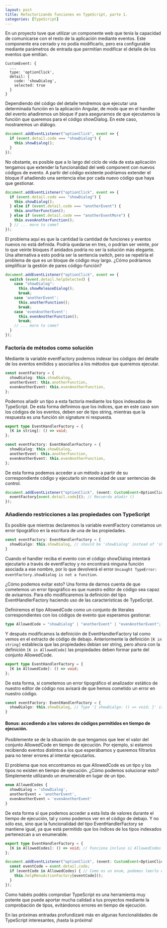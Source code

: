 ```yaml
---
layout: post
title: Refactorizando funciones en TypeScript, parte 1.
categories: [TypeScript]
---
```


En un proyecto tuve que utilizar un componente web que tenía la capacidad de comunicarse con el resto de la aplicación mediante eventos. Este componente era cerrado y no podía modificarlo, pero era configurable mediante parámetros de entrada que permitían modificar el detalle de los eventos que emitían.

```
CustomEvent: {
  ...
  type: 'optionClick',
  detail: {
    code: 'showDialog',
    selected: true
  }
}
```

Dependiendo del código del detalle tendremos que ejecutar una determinada función en la aplicación Angular, de modo que en el handler del evento añadiremos un bloque if para asegurarnos de que ejecutamos la función que queremos para el código showDialog. En este caso, mostraremos un diálogo.

```typescript
document.addEventListener("optionClick", event => {
  if (event.detail.code === "showDialog") {
    this.showDialog();
  }
});
```

No obstante, es posible que a lo largo del ciclo de vida de esta aplicación tengamos que extender la funcionalidad del web component con nuevos códigos de evento. A partir del código existente podríamos extender el bloque if añadiendo una sentencia else por cada nuevo código que haya que gestionar.

```typescript
document.addEventListener("optionClick", event => {
  if (event.detail.code === "showDialog") {
    this.showDialog();
  } else if (event.detail.code === "anotherEvent") {
    this.anotherFunction();
  } else if (event.detail.code === "anotherEventMore") {
    this.evenAnotherFunction();
  } // ... more to come?
});
```

El problema aquí es que la cantidad la cantidad de funciones y eventos nuevos no está definida. Podría quedarse en tres, o podrían ser veinte, por lo que veinte bloques if anidados podría no ser la solución más elegante. Una alternativa a esto podría ser la sentencia switch, pero se repetiría el problema de que es un bloque de código muy largo. ¿Cómo podríamos simplificar la gestión de pares código-función?

```typescript
document.addEventListener("optionClick", event => {
  switch (event.detail.helpSelected) {
    case "showDialog":
      this.showReleaseDialog();
      break;
    case 'anotherEvent':
      this.anotherFunction();
      break;
    case 'evenAnotherEvent':
      this.evenAnotherFunction();
      break;
    // ... more to come?
  }
});
```

### Factoría de métodos como solución
<!-- TODO Explicar cómo es el patrón factoría -->
Mediante la variable eventFactory podemos indexar los códigos del detalle de los eventos emitidos y asociarlos a los métodos que queremos ejecutar.

```typescript
const eventFactory = {
  showDialog: this.showDialog,
  anotherEvent: this.anotherFunction,
  evenAnotherEvent: this.evenAnotherFunction,
};
```

Podemos añadir un tipo a esta factoría mediante los tipos indexados de TypeScript. De esta forma definimos que los índices, que en este caso son los códigos de los eventos, deben ser de tipo string, mientras que la respuesta es una función sin signature ni respuesta.

```typescript
export type EventHandlerFactory = {
  [K in string]: () => void;
};

const eventFactory: EventHandlerFactory = {
  showDialog: this.showDialog,
  anotherEvent: this.anotherFunction,
  evenAnotherEvent: this.evenAnotherFunction,
};
```

De esta forma podemos acceder a un método a partir de su correspondiente código y ejecutarlo sin necesidad de usar sentencias de control.

```typescript
document.addEventListener("optionClick", (event: CustomEvent<OptionClick>) => {
  eventFactory[event.detail.code](); // Recuerda añadir ()
});
```

### Añadiendo restricciones a las propiedades con TypeScript

Es posible que mientras declaremos la variable eventFactory cometamos un error tipográfico en la escritura de una de las propiedades.

```typescript
const eventFactory: EventHandlerFactory = {
  showDialgo: this.showDialog, // should be 'showDialog' instead of 'showDialgo'
}
```

Cuando el handler reciba el evento con el código showDialog intentará ejecutarlo a través de eventFactoy y no encontrará ninguna función asociada a ese nombre, por lo que devolverá el error `Uncaught TypeError: eventFactory.showDialog is not a function`.

¿Cómo podemos evitar esto? Una forma de darnos cuenta de que cometemos un error tipográfico es que nuestro editor de código sea capaz de avisarnos. Para ello modificaremos la definición del tipo EventHandlerFactory haciendo uso de las características de TypeScript.

Definiremos el tipo AllowedCode como un conjunto de literales correspondientes con los códigos de evento que esperamos gestionar.

```typescript
type AllowedCode = "showDialog" | "anotherEvent" | "evenAnotherEvent";
```

Y después modificamos la definición de EventHandlerFactory tal como vemos en el extracto de código de debajo. Anteriormente la definición `[K in string]` establecía que las propiedades debían ser string, pero ahora con la definición `[K in AllowedCode]` las propiedades deben formar parte del conjunto AllowedCode.

```typescript
export type EventHandlerFactory = {
  [K in AllowedCode]: () => void;
};
```

De esta forma, si cometemos un error tipográfico el analizador estático de nuestro editor de código nos avisará de que hemos cometido un error en nuestro código.

```typescript
const eventFactory: EventHandlerFactory = {
  showDialgo: this.showDialog, // Type '{ showDialgo: () => void; }' is not assignable to type 'EventHandlerFactory'.
}
```

#### Bonus: accediendo a los valores de códigos permitidos en tiempo de ejecución.

Posiblemente se de la situación de que tengamos que leer el valor del conjunto AllowedCode en tiempo de ejecución. Por ejemplo, si estamos recibiendo eventos distintos a los que esperábamos y queremos filtrarlos para no tener errores al intentar ejecutarlos.

El problema que nos encontramos es que AllowedCode es un tipo y los tipos no existen en tiempo de ejecución. ¿Cómo podemos solucionar esto? Simplemente utilizando un enumerable en lugar de un tipo.

```typescript
enum AllowedCodes {
  showDialog = 'showDialog',
  anotherEvent = 'anotherEvent',
  evenAnotherEvent = 'evenAnotherEvent'
}
```

De esta forma sí que podemos acceder a esta lista de valores durante el tiempo de ejecución, tal y como podemos ver en el código de debajo. Y no sólo eso, sino que la funcionalidad del tipo EventHandlerFactory se mantiene igual, ya que está permitido que los índices de los tipos indexados pertenezcan a un enumerable.

```typescript
export type EventHandlerFactory = {
  [K in AllowedCodes]: () => void; // Funciona incluso si AllowedCodes es enum
};
```

```typescript
document.addEventListener("optionClick", (event: CustomEvent<OptionClick>) => {
  const eventCode = event.detail.code;
  if (eventCode in AllowedCodes) { // Como es un enum, podemos leerlo en tiempo de ejecucion y usarlo para filtrar
    this.helpMenuActionFactory[eventCode]();
  }
});
```

Como habéis podéis comprobar TypeScript es una herramienta muy potente que puede aportar mucha calidad a tus proyectos mediante la comprobación de tipos, evitándonos errores en tiempo de ejecución.

En las próximas entradas profundizaré más en algunas funcionalidades de TypeScript interesantes, ¡hasta la próxima!
